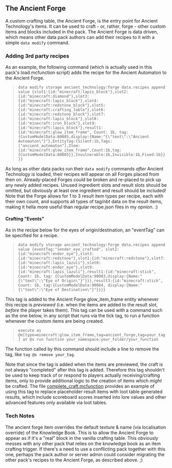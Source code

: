 ## The Ancient Forge

A custom crafting table, the Ancient Forge, is the entry point for Ancient Technology's items. It can be used to craft - or, rather, forge - other custom items and blocks included in the pack. The Ancient Forge is data driven, which means other data pack authors can add their recipes to it with a simple `data modify` command. 

### Adding 3rd party recipes
As an example, the following command (which is actually used in this pack's load.mcfunction script) adds the recipe for the Ancient Automaton to the Ancient Forge.

> `data modify storage ancient_technology:forge data.recipes append value {slot1:{id:"minecraft:lapis_block"},slot2:{id:"minecraft:diamond"},slot3:{id:"minecraft:lapis_block"},slot4:{id:"minecraft:redstone_block"},slot5:{id:"minecraft:crafting_table"},slot6:{id:"minecraft:redstone_block"},slot7:{id:"minecraft:lapis_block"},slot8:{id:"minecraft:iron_block"},slot9:{id:"minecraft:lapis_block"},result1:{id:"minecraft:glow_item_frame", Count: 1b, tag:{CustomModelData:80085,display:{Name:"{\"text\":\"Ancient Automaton\"}"},EntityTag:{Silent:1b,Tags:["ancient_automaton"],Item:{id:"minecraft:glow_item_frame",Count:1b,tag:{CustomModelData:80085}},Invulnerable:1b,Invisible:1b,Fixed:1b}}}}`

As long as other data packs run their `data modify` commands _after_ Ancient Technology is loaded, their recipes will appear on all Forges placed from then on. Already-placed Forges could be broken and re-placed to pick up any newly added recipes. Unused ingredient slots and result slots should be omitted, but obviously at least one ingredient and result should be included! Note that the Forge allows for 1 to 3 result item types per recipe, each with their own count, and supports all types of tag/nbt data on the result items, making it hella more useful than regular recipe.json files in my opnion. :)

#### Crafting "Events"
As in the recipe below for the eyes of origin/destination, an "eventTag" can be specified for a recipe.

> `data modify storage ancient_technology:forge data.recipes append value {eventTag:"sender_eye_crafted", slot2:{id:"minecraft:ender_eye"},slot3:{id:"minecraft:redstone"},slot1:{id:"minecraft:redstone"},slot7:{id:"minecraft:lapis_lazuli"},slot8:{id:"minecraft:ender_eye"},slot9:{id:"minecraft:lapis_lazuli"},result1:{id:"minecraft:stick", Count: 1b, tag: {CustomModelData:90083,display:{Name:"{\"text\":\"Eye of Origin\"}"}}},result3:{id:"minecraft:stick", Count: 1b, tag:{CustomModelData:90084, display:{Name:"{\"text\":\"Eye of Destination\"}"}}}}`

This tag is added to the Ancient Forge glow_item_frame entity whenever this recipe is _previewed_ (i.e. when the items are added to the result slot, _before_ the player takes them). This tag can be used with a command such as the one below, in any script that runs via the tick tag, to run a function whenever the custom items are being created.

> `execute as @e[type=minecraft:glow_item_frame,tag=ancient_forge,tag=your_tag] at @s run function your_namespace:your_folder/your_function`

The function called by this command should include a line to remove the tag, like `tag @s remove your_tag`.

Note that since the tag is added when the items are previewed, the craft is not always "completed" after this tag is added. Therefore this tag shouldn't be used to keep track of or respond to players actually receiving/crafting items, only to provide additional logic to the creation of items which _might_ be crafted. The file [complete_craft.mcfunction](data%20packs/Ancient%20Technology/data/ancient_technology/functions/sender_chest/complete_craft.mcfunction) provides an example of using this tag to replace placeholder result items with loot table generated results, which include scoreboard scores inserted into lore values and other advanced features only available via loot tables.

### Tech Notes
The ancient forge item overrides the default texture & name (via localisation override) of the Knowledge Book. This is to allow the Ancient Forge to appear as if it's a "real" block in the vanilla crafting table. This obviously messes with any other pack that relies on the knowledge book as an item crafting trigger. If there's a need to use a conflicting pack together with this one, perhaps the pack author or server admin could consider migrating the other pack's recipes to the Ancient Forge, as described above. ;)
